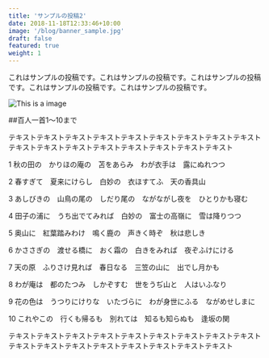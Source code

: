 ```yaml
---
title: 'サンプルの投稿2'
date: 2018-11-18T12:33:46+10:00
image: '/blog/banner_sample.jpg'
draft: false
featured: true
weight: 1
---
```


これはサンプルの投稿です。これはサンプルの投稿です。これはサンプルの投稿です。これはサンプルの投稿です。これはサンプルの投稿です。

![This is a image](/blog/images/banner_sample.jpg)

##百人一首1〜10まで

テキストテキストテキストテキストテキストテキストテキストテキストテキストテキストテキストテキストテキストテキストテキストテキストテキスト

1   秋の田の　かりほの庵の　苫をあらみ　わが衣手は　露にぬれつつ

2   春すぎて　夏来にけらし　白妙の　衣ほすてふ　天の香具山

3   あしびきの　山鳥の尾の　しだり尾の　ながながし夜を　ひとりかも寝む

4   田子の浦に　うち出でてみれば　白妙の　富士の高嶺に　雪は降りつつ

5   奥山に　紅葉踏みわけ　鳴く鹿の　声きく時ぞ　秋は悲しき

6   かささぎの　渡せる橋に　おく霜の　白きをみれば　夜ぞふけにける

7   天の原　ふりさけ見れば　春日なる　三笠の山に　出でし月かも

8   わが庵は　都のたつみ　しかぞすむ　世をうぢ山と　人はいふなり

9   花の色は　うつりにけりな　いたづらに　わが身世にふる　ながめせしまに

10  これやこの　行くも帰るも　別れては　知るも知らぬも　逢坂の関



テキストテキストテキストテキストテキストテキストテキストテキストテキストテキストテキストテキストテキストテキストテキストテキストテキスト




   